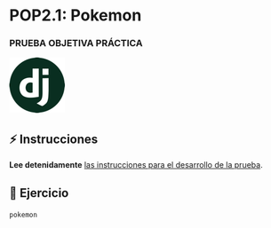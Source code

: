 # POP2.1: Pokemon

### PRUEBA OBJETIVA PRÁCTICA

![Django sticker](../../django-sticker.png)

## ⚡ Instrucciones

**Lee detenidamente** [las instrucciones para el desarrollo de la prueba](./howto.md).

## 🔧 Ejercicio

`pokemon`

